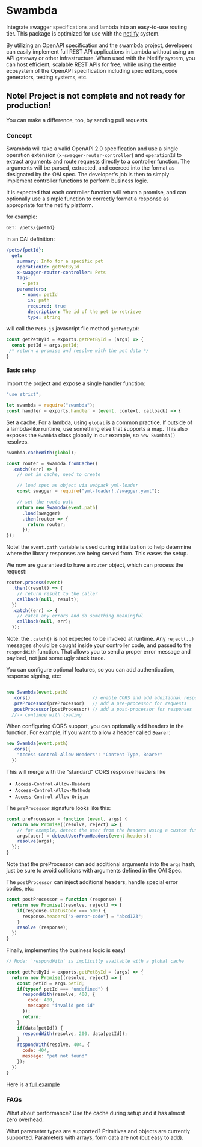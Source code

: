 # Swambda

Integrate swagger specifications and lambda into an easy-to-use routing tier.
This package is optimized for use with the [netlify](https://netlify.com) system.

By utilizing an OpenAPI specification and the swambda project, developers can
easily implement full REST API applications in Lambda without using an API
gateway or other infrastructure.  When used with the Netlify system, you can
host efficient, scalable REST APIs for free, while using the entire ecosystem
of the OpenAPI specification including spec editors, code generators, testing
systems, etc.

## Note! Project is not complete and not ready for production!

You can make a difference, too, by sending pull requests.

### Concept

Swambda will take a valid OpenAPI 2.0 specification and use a single operation
extension (`x-swagger-router-controller`) and `operationId` to extract arguments
and route requests directly to a controller function.  The arguments will be
parsed, extracted, and coerced into the format as designated by the OAI spec.
The developer's job is then to simply implement controller functions to perform
business logic.

It is expected that each controller function will return a promise, and can
optionally use a simple function to correctly format a response as appropriate
for the netlify platform.

for example:

```
GET: /pets/{petId}
```

in an OAI definition:

```yaml
/pets/{petId}:
  get:
    summary: Info for a specific pet
    operationId: getPetById
    x-swagger-router-controller: Pets
    tags:
      - pets
    parameters:
      - name: petId
        in: path
        required: true
        description: The id of the pet to retrieve
        type: string
```

will call the `Pets.js` javascript file method `getPetById`:

```js
const getPetById = exports.getPetById = (args) => {
  const petId = args.petId;
 /* return a promise and resolve with the pet data */
}
```

#### Basic setup

Import the project and expose a single handler function:


```js
"use strict";

let swambda = require("swambda");
const handler = exports.handler = (event, context, callback) => {
```

Set a cache.  For a lambda, using `global` is a common practice.  If outside
of a lambda-like runtime, use something else that supports a map.  This also
exposes the `Swambda` class globally in our example, so `new Swambda()` resolves.

```js
swambda.cacheWith(global);

const router = swambda.fromCache()
  .catch((err) => {
    // not in cache, need to create

    // load spec as object via webpack yml-loader
    const swagger = require("yml-loader!./swagger.yaml");

    // set the route path
    return new Swambda(event.path)
      .load(swagger)
      .then(router => {
        return router;
      });
});
```

Note! the `event.path` variable is used during initialization to help determine
where the library responses are being served from.  This eases the setup.

We now are guaranteed to have a `router` object, which can process the request:

```js
router.process(event)
  .then((result) => {
    // return result to the caller
    callback(null, result);
  })
  .catch((err) => {
    // catch any errors and do something meaningful
    callback(null, err);
  });
```

Note: the `.catch()` is not expected to be invoked at runtime. Any `reject(..)`
messages should be caught inside your controller code, and passed to the
`respondWith` function.  That allows you to send a proper error message and
payload, not just some ugly stack trace.

You can configure optional features, so you can add authentication, response signing,
etc:

```js

new Swambda(event.path)
  .cors()                       // enable CORS and add additional response headers
  .preProcessor(preProcessor)   // add a pre-processor for requests
  .postProcessor(postProcessor) // add a post-processor for responses
  //-> continue with loading
```

When configuring CORS support, you can optionally add headers in the function.
For example, if you want to allow a header called `Bearer`:

```js
new Swambda(event.path)
  .cors({
    "Access-Control-Allow-Headers": "Content-Type, Bearer"
  })
```

This will merge with the "standard" CORS response headers like

* `Access-Control-Allow-Headers`
* `Access-Control-Allow-Methods`
* `Access-Control-Allow-Origin`

The `preProcessor` signature looks like this:

```js
const preProcessor = function (event, args) {
  return new Promise((resolve, reject) => {
    // for example, detect the user from the headers using a custom function
    args[user] = detectUserFromHeaders(event.headers);
    resolve(args);
  });
}
```

Note that the preProcessor can add additional arguments into the `args` hash,
just be sure to avoid collisions with arguments defined in the OAI Spec.

The `postProcessor` can inject additional headers, handle special error codes, etc:

```js
const postProcessor = function (response) {
  return new Promise((resolve, reject) => {
    if(response.statusCode === 500) {
      response.headers["x-error-code"] = "abcd123";
    }
    resolve (response);
  })
}
```

Finally, implementing the business logic is easy!

```js
// Node: `respondWith` is implicitly available with a global cache

const getPetById = exports.getPetById = (args) => {
  return new Promise((resolve, reject) => {
    const petId = args.petId;
    if(typeof petId === "undefined") {
      respondWith(resolve, 400, {
        code: 400,
        message: "invalid pet id"
      });
      return;
    }
    if(data[petId]) {
      respondWith(resolve, 200, data[petId]);
    }
    respondWith(resolve, 404, {
      code: 404,
      message: "pet not found"
    });
  })
}
```

Here is a [full example](https://github.com/fehguy/swambda/blob/master/examples/simple.md)

### FAQs

What about performance?  Use the cache during setup and it has almost zero
overhead.

What parameter types are supported?  Primitives and objects are currently
supported. Parameters with arrays, form data are not (but easy to add).
